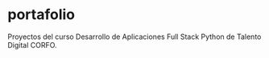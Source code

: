 # portafolio

Proyectos del curso Desarrollo de Aplicaciones Full Stack Python de Talento Digital CORFO.

